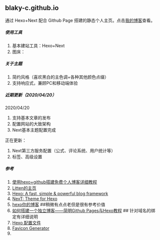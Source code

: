 ## blaky-c.github.io

 通过 Hexo+Next 配合 Github Page 搭建的静态个人主页。点击[我的博客](https://blaky-c.github.io/)查看。

##### 使用工具

1. 基本建站工具：Hexo+Next
2. 图床：

##### 关于主题

1. 简约风格（喜欢黑白的主色调+各种其他颜色点缀）
2. 支持响应式，兼顾PC和移动端体验


##### 近期更新（2020/04/20）

2020/04/20

1. 支持基本文章的发布
2. 配置网站的大致架构
3. Next基本主题配置完成


正在更新：

1. Next第三方服务配置（公式、评论系统、用户统计等）
2. 标签、高级设置

#####  参考

1. [使用hexo+github搭建免费个人博客详细教程](http://blog.haoji.me/build-blog-website-by-hexo-github.html)
2. [Litten的主页](http://litten.me/2012/12/13/hello-world/)
3. [Hexo: A fast, simple & powerful blog framework](https://hexo.io/)
4. [NexT: Theme for Hexo](https://theme-next.org/)
5. [hexo你的博客](http://ibruce.info/2013/11/22/hexo-your-blog/) ##稍微有点点老但是很有参考价值 
6. [如何搭建一个独立博客——简明Github Pages与Hexo教程](https://www.jianshu.com/p/05289a4bc8b2) ## 针对域名的绑定有详细说明
7. [Hexo 配置文件](https://hexo.io/docs/configuration)
8. [Favicon Generator](https://realfavicongenerator.net/)
9. ​

